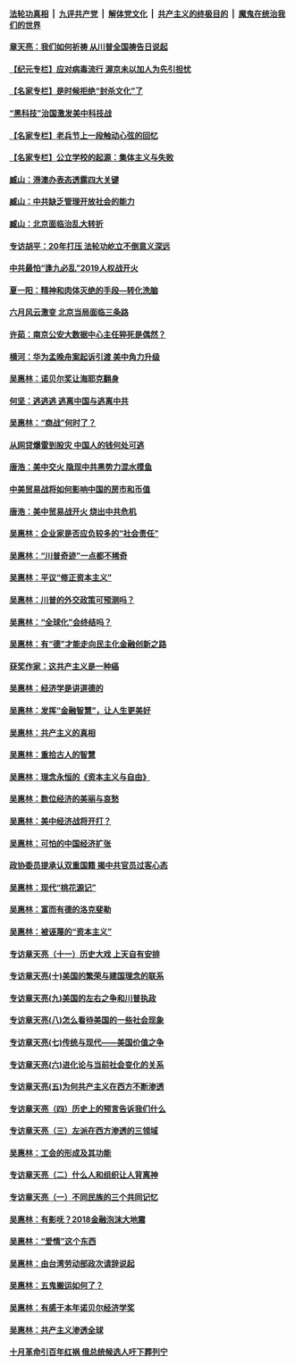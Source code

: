 

####  [法轮功真相](../../../../basic/blob/master/README.md?t=06301102) &nbsp;|&nbsp; [九评共产党](../../../../9ping.md/blob/master/README.md?t=06301102) &nbsp;|&nbsp; [解体党文化](../../../../jtdwh.md/blob/master/README.md?t=06301102)  &nbsp;|&nbsp; [共产主义的终极目的](../../../../gczydzjmd.md/blob/master/README.md?t=06301102) &nbsp;|&nbsp; [魔鬼在统治我们的世界](../../../../mgztzwmdsj.md/blob/master/README.md?t=06301102) 

#### [章天亮：我们如何祈祷 从川普全国祷告日说起](../pages/nsc423/n11944627.md?t=06301102) 

#### [【纪元专栏】应对病毒流行 渥京未以加人为先引担忧](../pages/nsc423/n11875714.md?t=06301102) 

#### [【名家专栏】是时候拒绝“封杀文化”了](../pages/nsc423/n11814093.md?t=06301102) 

#### [“黑科技”治国激发美中科技战](../pages/nsc423/n11638056.md?t=06301102) 

#### [【名家专栏】老兵节上一段触动心弦的回忆](../pages/nsc423/n11646016.md?t=06301102) 

#### [【名家专栏】公立学校的起源：集体主义与失败](../pages/nsc423/n11601833.md?t=06301102) 

#### [臧山：港澳办表态透露四大关键](../pages/nsc423/n11421628.md?t=06301102) 

#### [臧山：中共缺乏管理开放社会的能力](../pages/nsc423/n11407457.md?t=06301102) 

#### [臧山：北京面临治乱大转折](../pages/nsc423/n11406895.md?t=06301102) 

#### [专访胡平：20年打压 法轮功屹立不倒意义深远](../pages/nsc423/n11398800.md?t=06301102) 

#### [中共最怕“逢九必乱”2019人权战开火](../pages/nsc423/n11385248.md?t=06301102) 

#### [夏一阳：精神和肉体灭绝的手段—转化洗脑](../pages/nsc423/n11368250.md?t=06301102) 

#### [六月风云激变 北京当局面临三条路](../pages/nsc423/n11313668.md?t=06301102) 

#### [许茹：南京公安大数据中心主任猝死是偶然？](../pages/nsc423/n11064744.md?t=06301102) 

#### [横河：华为孟晚舟案起诉引渡 美中角力升级](../pages/nsc423/n11027230.md?t=06301102) 

#### [吴惠林：诺贝尔奖让海耶克翻身](../pages/nsc423/n10890049.md?t=06301102) 

#### [何坚：逃逃逃 逃离中国与逃离中共](../pages/nsc423/n10592891.md?t=06301102) 

#### [吴惠林：“商战”何时了？](../pages/nsc423/n10573558.md?t=06301102) 

#### [从网贷爆雷到股灾 中国人的钱何处可逃](../pages/nsc423/n10572800.md?t=06301102) 

#### [唐浩：美中交火 隐现中共黑势力混水摸鱼](../pages/nsc423/n10544040.md?t=06301102) 

#### [中美贸易战将如何影响中国的房市和币值](../pages/nsc423/n10543697.md?t=06301102) 

#### [唐浩：美中贸易战开火 烧出中共危机](../pages/nsc423/n10540126.md?t=06301102) 

#### [吴惠林：企业家是否应负较多的“社会责任”](../pages/nsc423/n10535022.md?t=06301102) 

#### [吴惠林：“川普奇迹”一点都不稀奇](../pages/nsc423/n10512808.md?t=06301102) 

#### [吴惠林：平议“修正资本主义”](../pages/nsc423/n10495724.md?t=06301102) 

#### [吴惠林：川普的外交政策可预测吗？](../pages/nsc423/n10462387.md?t=06301102) 

#### [吴惠林：“全球化”会终结吗？](../pages/nsc423/n10452838.md?t=06301102) 

#### [吴惠林：有“德”才能走向民主化金融创新之路](../pages/nsc423/n10432292.md?t=06301102) 

#### [获奖作家：这共产主义是一种癌](../pages/nsc423/n10431541.md?t=06301102) 

#### [吴惠林：经济学是讲道德的](../pages/nsc423/n10398014.md?t=06301102) 

#### [吴惠林：发挥“金融智慧”，让人生更美好](../pages/nsc423/n10375019.md?t=06301102) 

#### [吴惠林：共产主义的真相](../pages/nsc423/n10351394.md?t=06301102) 

#### [吴惠林：重拾古人的智慧](../pages/nsc423/n10337691.md?t=06301102) 

#### [吴惠林：理念永恒的《资本主义与自由》](../pages/nsc423/n10316274.md?t=06301102) 

#### [吴惠林：数位经济的美丽与哀愁](../pages/nsc423/n10292946.md?t=06301102) 

#### [吴惠林：美中经济战将开打？](../pages/nsc423/n10258825.md?t=06301102) 

#### [吴惠林：可怕的中国经济扩张](../pages/nsc423/n10219147.md?t=06301102) 

#### [政协委员提承认双重国籍 揭中共官员过客心态](../pages/nsc423/n10208809.md?t=06301102) 

#### [吴惠林：现代“桃花源记”](../pages/nsc423/n10185234.md?t=06301102) 

#### [吴惠林：富而有德的洛克斐勒](../pages/nsc423/n10142264.md?t=06301102) 

#### [吴惠林：被诬蔑的“资本主义”](../pages/nsc423/n10124816.md?t=06301102) 

#### [专访章天亮（十一）历史大戏 上天自有安排](../pages/nsc423/n10094905.md?t=06301102) 

#### [专访章天亮(十)美国的繁荣与建国理念的联系](../pages/nsc423/n10094899.md?t=06301102) 

#### [专访章天亮(九)美国的左右之争和川普执政](../pages/nsc423/n10094889.md?t=06301102) 

#### [专访章天亮(八)怎么看待美国的一些社会现象](../pages/nsc423/n10094857.md?t=06301102) 

#### [专访章天亮(七)传统与现代——美国价值之争](../pages/nsc423/n10093140.md?t=06301102) 

#### [专访章天亮(六)进化论与当前社会变化的关系](../pages/nsc423/n10092036.md?t=06301102) 

#### [专访章天亮(五)为何共产主义在西方不断渗透](../pages/nsc423/n10083620.md?t=06301102) 

#### [专访章天亮（四）历史上的预言告诉我们什么](../pages/nsc423/n10083606.md?t=06301102) 

#### [专访章天亮（三）左派在西方渗透的三领域](../pages/nsc423/n10081115.md?t=06301102) 

#### [吴惠林：工会的形成及其功能](../pages/nsc423/n10080633.md?t=06301102) 

#### [专访章天亮（二）什么人和组织让人背离神](../pages/nsc423/n10076637.md?t=06301102) 

#### [专访章天亮（一）不同民族的三个共同记忆](../pages/nsc423/n10074188.md?t=06301102) 

#### [吴惠林：有影呒？2018金融泡沫大地震](../pages/nsc423/n10040534.md?t=06301102) 

#### [吴惠林：“爱情”这个东西](../pages/nsc423/n10019423.md?t=06301102) 

#### [吴惠林：由台湾劳动部政次请辞说起](../pages/nsc423/n9979679.md?t=06301102) 

#### [吴惠林：五鬼搬运如何了？](../pages/nsc423/n9925338.md?t=06301102) 

#### [吴惠林：有感于本年诺贝尔经济学奖](../pages/nsc423/n9871883.md?t=06301102) 

#### [吴惠林：共产主义渗透全球](../pages/nsc423/n9812748.md?t=06301102) 

#### [十月革命引百年红祸 俄总统候选人吁下葬列宁](../pages/nsc423/n9810182.md?t=06301102) 

